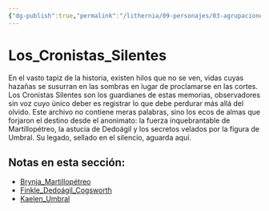 ```yaml
---
{"dg-publish":true,"permalink":"/lithernia/09-personajes/03-agrupaciones/los-cronistas-silentes/home/"}
---
```


# Los_Cronistas_Silentes

En el vasto tapiz de la historia, existen hilos que no se ven, vidas cuyas hazañas se susurran en las sombras en lugar de proclamarse en las cortes. Los Cronistas Silentes son los guardianes de estas memorias, observadores sin voz cuyo único deber es registrar lo que debe perdurar más allá del olvido. Este archivo no contiene meras palabras, sino los ecos de almas que forjaron el destino desde el anonimato: la fuerza inquebrantable de Martillopétreo, la astucia de Dedoágil y los secretos velados por la figura de Umbral. Su legado, sellado en el silencio, aguarda aquí.

## Notas en esta sección:
- [Brynja_Martillopétreo](./Brynja_Martillopétreo.md)
- [Finkle_Dedoágil_Cogsworth](./Finkle_Dedoágil_Cogsworth.md)
- [Kaelen_Umbral](./Kaelen_Umbral.md)

